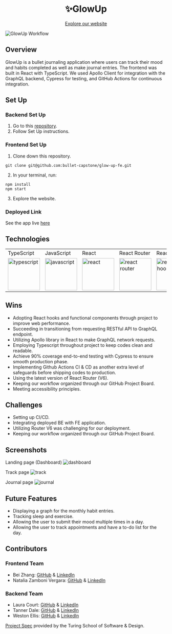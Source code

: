   <h1 align="center">✨GlowUp</h1>
<p align="center">
  <a href="https://bullet-capstone.github.io/glow-up-fe/">Explore our website</a>
</p>

![GlowUp Workflow](https://github.com/bullet-capstone/glow-up-fe/actions/workflows/node.js.yml/badge.svg)

## Overview

GlowUp is a bullet journaling application where users can track their mood and habits completed as well as make journal entries. The frontend was built in React with TypeScript. We used Apollo Client for integration with the GraphQL backend, Cypress for testing, and GitHub Actions for continuous integration.

## Set Up

### Backend Set Up

1. Go to this [repository](https://github.com/bullet-capstone/glow-up-be).
2. Follow Set Up instructions.

### Frontend Set Up

1. Clone down this repository.

```
git clone git@github.com:bullet-capstone/glow-up-fe.git
```

2. In your terminal, run:

```
npm install
npm start
```

3. Explore the website.

### Deployed Link

See the app live [here](https://bullet-capstone.github.io/glow-up-fe/)

## Technologies

<table>
    <tr>
        <td>TypeScript</td>
        <td>JavaScript</td>
        <td>React</td>
        <td>React Router</td>
        <td>React Hooks</td>
        <td>HTML</td>
        <td>CSS</td>
        <td>Context API</td>
        <td>Cypress</td>
        <td>Apollo Client</td>
    </tr>
    </tr>
        <td><img src="https://cdn.worldvectorlogo.com/logos/typescript.svg" alt="typescript" width="100" height="auto" /></td>
        <td><img src="https://user-images.githubusercontent.com/73092355/119360616-074c6580-bc68-11eb-8ac1-f1ca05b87bf8.png" alt="javascript" width="100" height="auto" /></td>
        <td><img src="https://user-images.githubusercontent.com/73092355/119361040-74f89180-bc68-11eb-845a-29ec9f93f095.png" alt="react" width="100" height="auto" /></td>
        <td><img src="https://user-images.githubusercontent.com/73092355/119361186-9d808b80-bc68-11eb-97ee-05bde2700716.png" alt="react router" width="100" height="auto" /></td>
        <td><img src="https://miro.medium.com/max/1400/1*-Ijet6kVJqGgul6adezDLQ.png" alt="react hooks" width="100" height="auto" /></td>
        <td><img src="https://user-images.githubusercontent.com/73092355/119402191-d553f700-bc99-11eb-8cd3-6ef44023d530.png" alt="HTML" width="100" height="auto" /></td>
        <td><img src="https://user-images.githubusercontent.com/73092355/119402395-1e0bb000-bc9a-11eb-9173-30403b8848d1.png" alt="css" width="100" height="auto" /></td>
        <td><img src="https://miro.medium.com/max/1400/0*_54xAc93WGeIuRZZ.png" alt="react context api" width="100" height="auto" /></td>
        <td><img src="https://user-images.githubusercontent.com/73092355/119361263-b5f0a600-bc68-11eb-9f41-8e10aa013e7a.png" alt="Cypress" width="100" height="auto" /></td>
         <td><img src="https://user-images.githubusercontent.com/841294/53402609-b97a2180-39ba-11e9-8100-812bab86357c.png" alt="apollo client" width="100" height="auto" /></td>
    </tr>
</table>

## Wins

- Adopting React hooks and functional components through project to improve web performance.
- Succeeding in transitioning from requesting RESTful API to GraphQL endpoint.
- Utilizing Apollo library in React to make GraphQL network requests.
- Employing Typescript throughout project to keep codes clean and readable.
- Achieve 90% coverage end-to-end testing with Cypress to ensure smooth production phase.
- Implementing Github Actions CI & CD as another extra level of safeguards before shipping codes to production.
- Using the latest version of React Router (V6).
- Keeping our workflow organized through our GitHub Project Board.
- Meeting accessibility principles.

## Challenges

- Setting up CI/CD.
- Integrating deployed BE with FE application.
- Utilizing Router V6 was challenging for our deployment.
- Keeping our workflow organized through our GitHub Project Board.

## Screenshots
Landing page (Dashboard)
![dashboard](https://user-images.githubusercontent.com/73845209/146233236-433367a7-f642-44a4-b0ca-0ccd6b6505a0.gif)

Track page
![track](https://user-images.githubusercontent.com/73845209/146233279-69f6aed3-6391-49d5-a87a-cc60bbfa6c76.gif)

Journal page
![journal](https://user-images.githubusercontent.com/73845209/146233313-2b98faa5-842b-47ee-b91e-7882b60011e5.gif)


## Future Features

- Displaying a graph for the monthly habit entries.
- Tracking sleep and exercise.
- Allowing the user to submit their mood multiple times in a day.
- Allowing the user to track appointments and have a to-do list for the day.

## Contributors

### Frontend Team

- Bei Zhang: [GitHub](https://github.com/beizy) & [LinkedIn](https://www.linkedin.com/in/bei-z-75aa1b7a/)
- Natalia Zamboni Vergara: [GitHub](https://github.com/nzambonivergara) & [LinkedIn](https://www.linkedin.com/in/natalia-zamboni-vergara)

### Backend Team

- Laura Court: [GitHub](https://github.com/Lmcourt) & [LinkedIn](https://www.linkedin.com/in/laura-court/)
- Tanner Dale: [GitHub](https://github.com/TannerDale) & [LinkedIn](https://www.linkedin.com/in/tannerdale/)
- Weston Ellis: [GitHub](https://github.com/WMudgeEllis/) & [LinkedIn](https://www.linkedin.com/in/weston-mudge-ellis/)

[Project Spec](https://mod4.turing.edu/projects/capstone/) provided by the Turing School of Software & Design.
